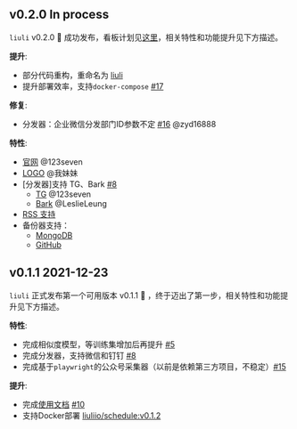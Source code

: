 ## v0.2.0 In process

`liuli` v0.2.0 👏 成功发布，看板计划见[这里](https://github.com/howie6879/liuli/projects/1)，相关特性和功能提升见下方描述。

**提升**:
- 部分代码重构，重命名为 [liuli](https://github.com/liuli-io/liuli/issues/29)
- 提升部署效率，支持`docker-compose` [#17](https://github.com/howie6879/liuli/issues/17)

**修复**:
- 分发器：企业微信分发部门ID参数不定 [#16](https://github.com/howie6879/liuli/issues/16) @zyd16888

**特性**:
- [官网](https://github.com/liuli-io/liuli/issues/19) @123seven
- [LOGO](https://github.com/liuli-io/liuli/issues/23) @我妹妹
- [分发器]支持 TG、Bark [#8](https://github.com/howie6879/liuli/issues/8)
  - [TG](https://github.com/liuli-io/liuli/projects/1#card-75295457) @123seven
  - [Bark](https://github.com/liuli-io/liuli/projects/1#card-75295458) @LeslieLeung
- [RSS 支持](https://github.com/liuli-io/liuli/projects/1#card-75295442)
- 备份器支持：
  - [MongoDB](https://github.com/liuli-io/liuli/issues/33)
  - [GitHub](https://github.com/liuli-io/liuli/issues/20)

## v0.1.1 2021-12-23

`liuli` 正式发布第一个可用版本 v0.1.1 👏 ，终于迈出了第一步，相关特性和功能提升见下方描述。

**特性**:
- 完成相似度模型，等训练集增加后再提升 [#5](https://github.com/howie6879/liuli/issues/5)
- 完成分发器，支持微信和钉钉 [#8](https://github.com/howie6879/liuli/issues/8)
- 完成基于`playwright`的公众号采集器（以前是依赖第三方项目，不稳定）[#15](https://github.com/howie6879/liuli/issues/15)

**提升**:
- 完成[使用文档](https://github.com/howie6879/liuli/blob/main/docs/01.%E4%BD%BF%E7%94%A8%E6%95%99%E7%A8%8B.md) [#10](https://github.com/howie6879/liuli/issues/10)
- 支持Docker部署 [liuliio/schedule:v0.1.2](https://hub.docker.com/repository/docker/howie6879/liuli/tags?page=1&ordering=last_updated)
